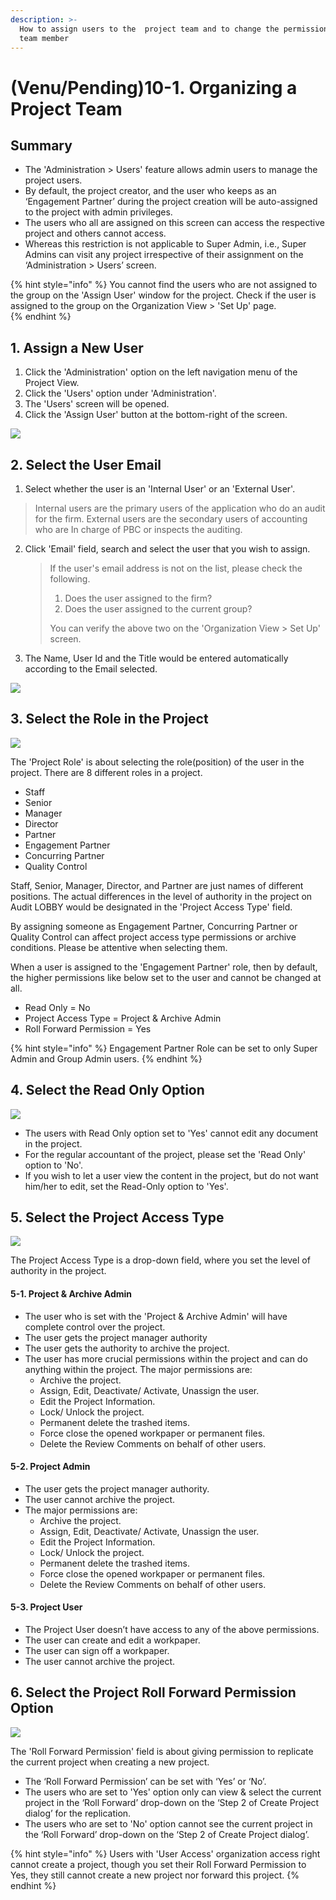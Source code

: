```yaml
---
description: >-
  How to assign users to the  project team and to change the permission of each
  team member
---
```


# \(Venu/Pending\)10-1. Organizing a Project Team

## Summary

* The 'Administration &gt; Users' feature allows admin users to manage the project users.
* By default, the project creator, and the user who keeps as an ‘Engagement Partner’ during the project creation will be auto-assigned to the project with admin privileges.
* The users who all are assigned on this screen can access the respective project and others cannot access.
* Whereas this restriction is not applicable to Super Admin, i.e., Super Admins can visit any project irrespective of their assignment on the ‘Administration &gt; Users’ screen.

{% hint style="info" %}
You cannot find the users who are not assigned to the group on the 'Assign User' window for the project. Check if the user is assigned to the group on the Organization View &gt; 'Set Up' page.  
{% endhint %}

## 1. Assign a New User

1. Click the 'Administration' option on the left navigation menu of the Project View.
2. Click the 'Users' option under 'Administration'.
3. The 'Users' screen will be opened.
4. Click the 'Assign User' button at the bottom-right of the screen.

![](../../../.gitbook/assets/a_9_2-1_2.jpg)

## 2. Select the User Email  

1.  Select whether the user is an 'Internal User' or an 'External User'.

   > Internal users are the primary users of the application who do an audit for the firm. External users are the secondary users of accounting who are In charge of PBC or inspects the auditing.

2. Click 'Email' field, search and select the user that you wish to assign.

   > If the user's email address is not on the list, please check the following.
   >
   > 1. Does the user assigned to the firm?
   > 2. Does the user assigned to the current group?
   >
   > You can verify the above two on the 'Organization View &gt; Set Up' screen.

3. The Name, User Id and the Title would be entered automatically according to the Email selected.

![](../../../.gitbook/assets/a_9_2-1_3.jpg)

## 3. Select the Role in the Project

![](../../../.gitbook/assets/a_9_2-1_4.jpg)

The 'Project Role' is about selecting the role\(position\) of the user in the project. There are 8 different roles in a project.

* Staff
* Senior
* Manager
* Director
* Partner
* Engagement Partner
* Concurring Partner
* Quality Control

Staff, Senior, Manager, Director, and Partner are just names of different positions. The actual differences in the level of authority in the project on Audit LOBBY would be designated in the 'Project Access Type' field.

By assigning someone as Engagement Partner, Concurring Partner or Quality Control can affect project access type permissions or archive conditions. Please be attentive when selecting them.

When a user is assigned to the 'Engagement Partner' role, then by default, the higher permissions like below set to the user and cannot be changed at all.

* Read Only = No
* Project Access Type = Project & Archive Admin
* Roll Forward Permission = Yes

{% hint style="info" %}
Engagement Partner Role can be set to only Super Admin and Group Admin users.
{% endhint %}

## 4. Select the Read Only Option

![](../../../.gitbook/assets/a_9_2-1_4_assign-user-readonly.jpg)

* The users with Read Only option set to 'Yes' cannot edit any document in the project.
* For the regular accountant of the project, please set the 'Read Only' option to 'No'.
* If you wish to let a user view the content in the project, but do not want him/her to edit, set the Read-Only option to 'Yes'.

## 5. Select the Project Access Type

![](../../../.gitbook/assets/a_9_2-1_4_assign-user-access.jpg)



The Project Access Type is a drop-down field, where you set the level of authority in the project.

#### 5-1. Project & Archive Admin 

* The user who is set with the 'Project & Archive Admin' will have complete control over the project.
* The user gets the project manager authority
* The user gets the authority to archive the project.
* The user has more crucial permissions within the project and can do anything within the project. The major permissions are:
  * Archive the project.
  * Assign, Edit, Deactivate/ Activate, Unassign the user.
  * Edit the Project Information.
  * Lock/ Unlock the project.
  * Permanent delete the trashed items.
  * Force close the opened workpaper or permanent files.
  * Delete the Review Comments on behalf of other users.

#### 5-2. Project Admin

* The user gets the project manager authority.
* The user cannot archive the project.
* The major permissions are:
  * Archive the project.
  * Assign, Edit, Deactivate/ Activate, Unassign the user.
  * Edit the Project Information.
  * Lock/ Unlock the project.
  * Permanent delete the trashed items.
  * Force close the opened workpaper or permanent files.
  * Delete the Review Comments on behalf of other users.

#### 5-3. Project User 

* The Project User doesn’t have access to any of the above permissions.
* The user can create and edit a workpaper.
* The user can sign off a workpaper.
* The user cannot archive the project.

## 6. Select the Project Roll Forward Permission Option

![](../../../.gitbook/assets/a_9_2-1_4_assign-user-rf-permission.jpg)



The 'Roll Forward Permission' field is about giving permission to replicate the current project when creating a new project.

* The ‘Roll Forward Permission’ can be set with ‘Yes’ or ‘No’.
* The users who are set to 'Yes' option only can view & select the current project in the ‘Roll Forward’ drop-down on the ‘Step 2 of Create Project dialog’ for the replication.
* The users who are set to 'No' option cannot see the current project in the ‘Roll Forward’ drop-down on the ‘Step 2 of Create Project dialog’.

{% hint style="info" %}
Users with 'User Access' organization access right cannot create a project, though you set their Roll Forward Permission to Yes, they still cannot create a new project nor forward this project.
{% endhint %}

